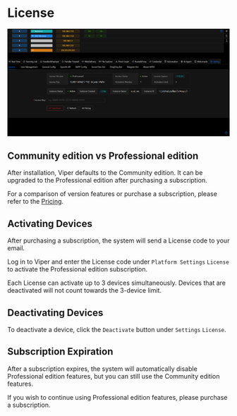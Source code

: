 # License

![img.png](webp/license/img.png)

## Community edition vs Professional edition

After installation, Viper defaults to the Community edition. It can be upgraded to the Professional edition after purchasing a subscription. 

For a comparison of version features or purchase a subscription, please refer to the [Pricing](../pricing.md).

## Activating Devices
After purchasing a subscription, the system will send a License code to your email. 

Log in to Viper and enter the License code under `Platform Settings` `License` to activate the Professional edition subscription.

Each License can activate up to 3 devices simultaneously. Devices that are deactivated will not count towards the 3-device limit.

## Deactivating Devices
To deactivate a device, click the `Deactivate` button under `Settings` `License`.

## Subscription Expiration
After a subscription expires, the system will automatically disable Professional edition features, but you can still use the Community edition features. 

If you wish to continue using Professional edition features, please purchase a subscription.